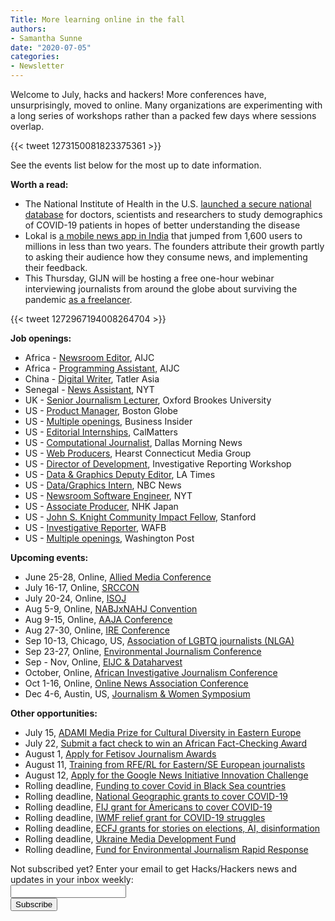 ```yaml
---
Title: More learning online in the fall
authors: 
- Samantha Sunne
date: "2020-07-05"
categories:
- Newsletter
---
```


Welcome to July, hacks and hackers! More conferences have, unsurprisingly, moved to online. Many organizations are experimenting with a long series of workshops rather than a packed few days where sessions overlap.

{{< tweet 1273150081823375361 >}}

See the events list below for the most up to date information.

**Worth a read:**

* The National Institute of Health in the U.S. [launched a secure national database](https://ncats.nih.gov/news/releases/2020/NIH-launches-analytics-platform-to-harness-nationwide-COVID-19-patient-data-to-speed-treatments) for doctors, scientists and researchers to study demographics of COVID-19 patients in hopes of better understanding the disease
* Lokal is [a mobile news app in India](https://www.niemanlab.org/2020/06/to-crack-indias-diverse-and-massive-local-news-markets-lokal-started-asking-users-what-they-actually-wanted/) that jumped from 1,600 users to millions in less than two years. The founders attribute their growth partly to asking their audience how they consume news, and implementing their feedback.
* This Thursday, GIJN will be hosting a free one-hour webinar interviewing journalists from around the globe about surviving the pandemic [as a freelancer](https://us02web.zoom.us/webinar/register/WN_zzJlh54DQM6p9UiCqaaPdA?mc_cid=7c412af840&mc_eid=527b5eb6fb).

{{< tweet 1272967194008264704 >}}

**Job openings:**

* Africa - [Newsroom Editor](https://journalism.co.za/aijc-seeks-programming-assistant-newsroom-editor-and-sub-editor/), AIJC
* Africa - [Programming Assistant](https://journalism.co.za/aijc-seeks-programming-assistant-newsroom-editor-and-sub-editor/), AIJC
* China - [Digital Writer](https://tatlerasia.com/career/digital-writer-hong-kong/), Tatler Asia
* Senegal - [News Assistant](https://ijnet.org/en/opportunity/new-york-times-seeks-news-assistant-senegal), NYT
* UK - [Senior Journalism Lecturer](https://www.cisionjobs.co.uk/job/100861/oxford-brookes-university-senior-lecturer-in-journalism/), Oxford Brookes University
* US - [Product Manager](https://bostonglobemediapartners.applytojob.com/apply/tJj1f6olvF/Product-Manager-Globecom), Boston Globe
* US - [Multiple openings](https://twitter.com/robaeprice/status/1278745009181741057), Business Insider
* US - [Editorial Internships](https://talkingbiznews.com/biz-news-help-wanted/internships-at-calmatters/), CalMatters
* US - [Computational Journalist](https://www.ire.org/archives/jobs/job/computational-journalist-3), Dallas Morning News
* US - [Web Producers](https://careers.journalists.org/jobs/13691249/web-producers), Hearst Connecticut Media Group
* US - [Director of Development](https://investigativereportingworkshop.org/about-irw/ddposition/), Investigative Reporting Workshop
* US - [Data & Graphics Deputy Editor](https://talkingbiznews.com/biz-news-help-wanted/la-times-seeks-deputy-editor-data-and-graphics/), LA Times
* US - [Data/Graphics Intern](https://gist.github.com/freejoe76/569d08fd4f41da646cec06883a4d559c), NBC News
* US - [Newsroom Software Engineer](https://nytimes.wd5.myworkdayjobs.com/News/job/New-York-NY/Newsroom-Software-Engineer---Elections--Temporary-_REQ-007798), NYT
* US - [Associate Producer](https://careerservices.nyujournalism.org/job/2020-06-29/associate-producer-8/), NHK Japan
* US - [John S. Knight Community Impact Fellow](https://jsk.stanford.edu/become-a-fellow/), Stanford
* US - [Investigative Reporter](https://www.ire.org/archives/jobs/job/investigative-reporter-50), WAFB
* US - [Multiple openings](https://talkingbiznews.com/biz-news-help-wanted/washington-post-opens-14-new-positions-on-the-graphics-and-design-teams/), Washington Post

**Upcoming events:**

* June 25-28, Online, [Allied Media Conference](https://amc.alliedmedia.org/)
* July 16-17, Online, [SRCCON](https://srccon.org/)
* July 20-24, Online, [ISOJ](https://isoj.org/symposia/2020/)
* Aug 5-9, Online, [NABJxNAHJ Convention](https://www.nabjnahjconvention.com/index.cfm)
* Aug 9-15, Online, [AAJA Conference](https://www.aaja20.org)
* Aug 27-30, Online, [IRE Conference](https://www.ire.org/events-and-training/event/4125)
* Sep 10-13, Chicago, US, [Association of LGBTQ journalists (NLGA)](https://www.nlgja.org/2020/speakers/)
* Sep 23-27, Online, [Environmental Journalism Conference](https://conference.sej.org)
* Sep - Nov, Online, [EIJC & Dataharvest](https://dataharvest.eu/)
* October, Online, [African Investigative Journalism Conference](https://journalism.co.za/aijc/)
* Oct 1-16, Online, [Online News Association Conference](https://journalists.org/conference/)
* Dec 4-6, Austin, US, [Journalism & Women Symposium](https://jaws.org/conference/)

**Other opportunities:**

* July 15, [ADAMI Media Prize for Cultural Diversity in Eastern Europe](https://www.adamimediaprize.eu/news/2020/4/7/adami-media-prize-competition-2020-is-open)
* July 22, [Submit a fact check to win an African Fact-Checking Award](https://africacheck.org/how-to-fact-check/the-african-fact-checking-awards/)
* August 1, [Apply for Fetisov Journalism Awards](https://fjawards.com/how-to-enter)
* August 11, [Training from RFE/RL for Eastern/SE European journalists](https://pressroom.rferl.org/call-for-applications-vaclav-havel-journalism-fellowship-2020-2021#:~:text=Deadline%20for%20applications%3A%20August%2011,profession%20in%20support%20of%20pluralism.)
* August 12, [Apply for the Google News Initiative Innovation Challenge](https://newsinitiative.withgoogle.com/innovation-challenges/how-to-apply/NA/)
* Rolling deadline, [Funding to cover Covid in Black Sea countries](https://www.gmfus.org/program/black-sea-trust-regional-cooperation)
* Rolling deadline, [National Geographic grants to cover COVID-19](https://twitter.com/BradfordPearson/status/1243680491208925184?s=19)
* Rolling deadline, [FIJ grant for Americans to cover COVID-19](https://investigate.submittable.com/submit/163797/coronavirus-rolling-grant-for-u-s-freelancers)
* Rolling deadline, [IWMF relief grant for COVID-19 struggles](https://iwmf.submittable.com/submit/41e7f7ce-db40-4ff6-873f-e24450e27497/journalism-relief-fund-english)
* Rolling deadline, [ECFJ](https://www.eyebeam.org/eyebeam-center-for-the-future-of-journalism/)[ grants for stories on elections, AI, disinformation](https://www.eyebeam.org/eyebeam-center-for-the-future-of-journalism/)
* Rolling deadline, [Ukraine Media Development Fund](http://ijnet.org/en/opportunities/media-development-grants-available-ukraine)
* Rolling deadline, [Fund for Environmental Journalism Rapid Response](https://www.sej.org/initiatives/fund-for-environmental-journalism)

<div id="mc_embed_signup"><form id="mc-embedded-subscribe-form" class="validate" action="//hackshackers.us1.list-manage.com/subscribe/post?u=c56f2e53d5ed6ef87f8aaa75c&amp;id=fb2bc6f10b" method="post" name="mc-embedded-subscribe-form" novalidate="" target="_blank">

<div id="mc_embed_signup_scroll">

<div class="mc-field-group"><label for="mce-EMAIL">Not subscribed yet? Enter your email to get Hacks/Hackers news and updates in your inbox weekly:  </label></div>

<div class="mc-field-group"><input id="mce-EMAIL" class="required email" name="EMAIL" type="email" value="" /></div>

<!-- real people should not fill this in and expect good things - do not remove this or risk form bot signups-->

<div style="position: absolute; left: -5000px;"><input tabindex="-1" name="b_c56f2e53d5ed6ef87f8aaa75c_fb2bc6f10b" type="text" value="" /></div>

<div class="clear"><input id="mc-embedded-subscribe" class="button" name="subscribe" type="submit" value="Subscribe" /></div>

</div>

</form></div>

<!--End mc_embed_signup-->

<meta name="twitter:card" content="summary">

<meta name="twitter:image:src" content="https://hackshackers.com/content-images/about/hackshackers_logomark.png">

